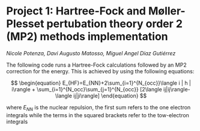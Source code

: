 Project 1: Hartree-Fock and Møller-Plesset pertubation theory order 2 (MP2) methods implementation
==================================================================================================
*Nicole Potenza, Davi Augusto Matosso, Miguel Angel Díaz Gutiérrez*

The following code runs a Hartree-Fock calculations followed by an MP2 correction for the energy. This is achieved by using the following equations:

$$
\begin{equation}
E_{HF}=E_{NN}+2\sum_{i=1}^{N_{occ}}\langle i | h | i\rangle + \sum_{i=1}^{N_occ}\sum_{j=1}^{N_{occ}} [2\langle ij|ij\rangle-\langle ij|ji\rangle]
\end{equation}
$$

where $E_{NN}$ is the nuclear repulsion, the first sum refers to the one electron integrals while the terms in the squared brackets refer to the tow-electron integrals
